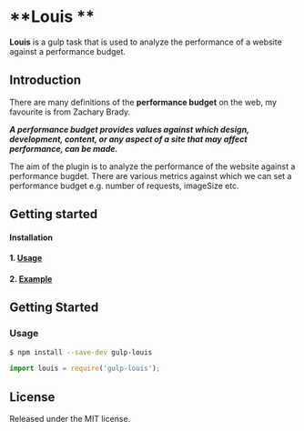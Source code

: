# **Louis **

**Louis** is a gulp task that is used to analyze the performance of a website against a performance budget.


## Introduction

There are many definitions of the **performance budget** on the web, my favourite is from Zachary Brady.

***A performance budget provides values against which design, development, content, or any aspect of a site that may affect performance, can be made.***

The aim of the plugin is to analyze the performance of the website against a performance bugdet. There are various metrics against which we can set a performance budget e.g. number of requests, imageSize etc.


## Getting started


#### Installation
#### 1. [Usage](#usage)
#### 2. [Example](#example)


## Getting Started


### Usage

```bash
$ npm install --save-dev gulp-louis
```

```js
import louis = require('gulp-louis');
```


## License

Released under the MIT license.